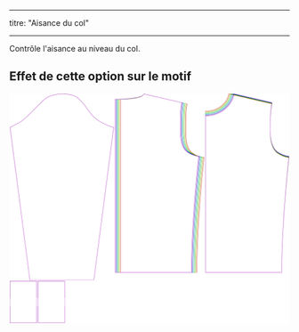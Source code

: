 - - -
titre: "Aisance du col"
- - -

Contrôle l'aisance au niveau du col.

## Effet de cette option sur le motif

![Cette image montre l'effet de cette option en superposant plusieurs variantes qui ont une valeur différente pour cette option](sven_collarease_sample.svg "Effet de cette option sur le modèle")
